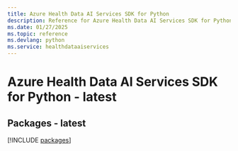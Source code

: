 ```yaml
---
title: Azure Health Data AI Services SDK for Python
description: Reference for Azure Health Data AI Services SDK for Python
ms.date: 01/27/2025
ms.topic: reference
ms.devlang: python
ms.service: healthdataaiservices
---
```

# Azure Health Data AI Services SDK for Python - latest
## Packages - latest
[!INCLUDE [packages](health-data-ai-services-index.md)]